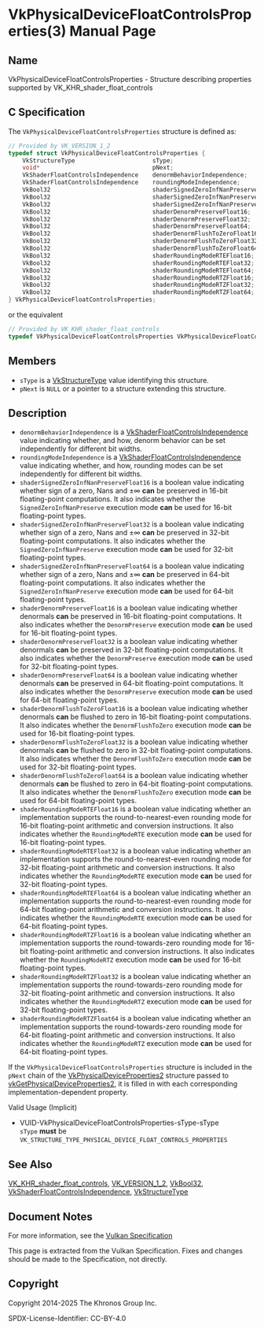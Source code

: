 # VkPhysicalDeviceFloatControlsProperties(3) Manual Page

## Name

VkPhysicalDeviceFloatControlsProperties - Structure describing properties supported by VK\_KHR\_shader\_float\_controls



## [](#_c_specification)C Specification

The `VkPhysicalDeviceFloatControlsProperties` structure is defined as:

```c++
// Provided by VK_VERSION_1_2
typedef struct VkPhysicalDeviceFloatControlsProperties {
    VkStructureType                      sType;
    void*                                pNext;
    VkShaderFloatControlsIndependence    denormBehaviorIndependence;
    VkShaderFloatControlsIndependence    roundingModeIndependence;
    VkBool32                             shaderSignedZeroInfNanPreserveFloat16;
    VkBool32                             shaderSignedZeroInfNanPreserveFloat32;
    VkBool32                             shaderSignedZeroInfNanPreserveFloat64;
    VkBool32                             shaderDenormPreserveFloat16;
    VkBool32                             shaderDenormPreserveFloat32;
    VkBool32                             shaderDenormPreserveFloat64;
    VkBool32                             shaderDenormFlushToZeroFloat16;
    VkBool32                             shaderDenormFlushToZeroFloat32;
    VkBool32                             shaderDenormFlushToZeroFloat64;
    VkBool32                             shaderRoundingModeRTEFloat16;
    VkBool32                             shaderRoundingModeRTEFloat32;
    VkBool32                             shaderRoundingModeRTEFloat64;
    VkBool32                             shaderRoundingModeRTZFloat16;
    VkBool32                             shaderRoundingModeRTZFloat32;
    VkBool32                             shaderRoundingModeRTZFloat64;
} VkPhysicalDeviceFloatControlsProperties;
```

or the equivalent

```c++
// Provided by VK_KHR_shader_float_controls
typedef VkPhysicalDeviceFloatControlsProperties VkPhysicalDeviceFloatControlsPropertiesKHR;
```

## [](#_members)Members

- `sType` is a [VkStructureType](https://registry.khronos.org/vulkan/specs/latest/man/html/VkStructureType.html) value identifying this structure.
- `pNext` is `NULL` or a pointer to a structure extending this structure.

## [](#_description)Description

- []()`denormBehaviorIndependence` is a [VkShaderFloatControlsIndependence](https://registry.khronos.org/vulkan/specs/latest/man/html/VkShaderFloatControlsIndependence.html) value indicating whether, and how, denorm behavior can be set independently for different bit widths.
- []()`roundingModeIndependence` is a [VkShaderFloatControlsIndependence](https://registry.khronos.org/vulkan/specs/latest/man/html/VkShaderFloatControlsIndependence.html) value indicating whether, and how, rounding modes can be set independently for different bit widths.
- []()`shaderSignedZeroInfNanPreserveFloat16` is a boolean value indicating whether sign of a zero, Nans and ±∞ **can** be preserved in 16-bit floating-point computations. It also indicates whether the `SignedZeroInfNanPreserve` execution mode **can** be used for 16-bit floating-point types.
- []()`shaderSignedZeroInfNanPreserveFloat32` is a boolean value indicating whether sign of a zero, Nans and ±∞ **can** be preserved in 32-bit floating-point computations. It also indicates whether the `SignedZeroInfNanPreserve` execution mode **can** be used for 32-bit floating-point types.
- []()`shaderSignedZeroInfNanPreserveFloat64` is a boolean value indicating whether sign of a zero, Nans and ±∞ **can** be preserved in 64-bit floating-point computations. It also indicates whether the `SignedZeroInfNanPreserve` execution mode **can** be used for 64-bit floating-point types.
- []()`shaderDenormPreserveFloat16` is a boolean value indicating whether denormals **can** be preserved in 16-bit floating-point computations. It also indicates whether the `DenormPreserve` execution mode **can** be used for 16-bit floating-point types.
- []()`shaderDenormPreserveFloat32` is a boolean value indicating whether denormals **can** be preserved in 32-bit floating-point computations. It also indicates whether the `DenormPreserve` execution mode **can** be used for 32-bit floating-point types.
- []()`shaderDenormPreserveFloat64` is a boolean value indicating whether denormals **can** be preserved in 64-bit floating-point computations. It also indicates whether the `DenormPreserve` execution mode **can** be used for 64-bit floating-point types.
- []()`shaderDenormFlushToZeroFloat16` is a boolean value indicating whether denormals **can** be flushed to zero in 16-bit floating-point computations. It also indicates whether the `DenormFlushToZero` execution mode **can** be used for 16-bit floating-point types.
- []()`shaderDenormFlushToZeroFloat32` is a boolean value indicating whether denormals **can** be flushed to zero in 32-bit floating-point computations. It also indicates whether the `DenormFlushToZero` execution mode **can** be used for 32-bit floating-point types.
- []()`shaderDenormFlushToZeroFloat64` is a boolean value indicating whether denormals **can** be flushed to zero in 64-bit floating-point computations. It also indicates whether the `DenormFlushToZero` execution mode **can** be used for 64-bit floating-point types.
- []()`shaderRoundingModeRTEFloat16` is a boolean value indicating whether an implementation supports the round-to-nearest-even rounding mode for 16-bit floating-point arithmetic and conversion instructions. It also indicates whether the `RoundingModeRTE` execution mode **can** be used for 16-bit floating-point types.
- []()`shaderRoundingModeRTEFloat32` is a boolean value indicating whether an implementation supports the round-to-nearest-even rounding mode for 32-bit floating-point arithmetic and conversion instructions. It also indicates whether the `RoundingModeRTE` execution mode **can** be used for 32-bit floating-point types.
- []()`shaderRoundingModeRTEFloat64` is a boolean value indicating whether an implementation supports the round-to-nearest-even rounding mode for 64-bit floating-point arithmetic and conversion instructions. It also indicates whether the `RoundingModeRTE` execution mode **can** be used for 64-bit floating-point types.
- []()`shaderRoundingModeRTZFloat16` is a boolean value indicating whether an implementation supports the round-towards-zero rounding mode for 16-bit floating-point arithmetic and conversion instructions. It also indicates whether the `RoundingModeRTZ` execution mode **can** be used for 16-bit floating-point types.
- []()`shaderRoundingModeRTZFloat32` is a boolean value indicating whether an implementation supports the round-towards-zero rounding mode for 32-bit floating-point arithmetic and conversion instructions. It also indicates whether the `RoundingModeRTZ` execution mode **can** be used for 32-bit floating-point types.
- []()`shaderRoundingModeRTZFloat64` is a boolean value indicating whether an implementation supports the round-towards-zero rounding mode for 64-bit floating-point arithmetic and conversion instructions. It also indicates whether the `RoundingModeRTZ` execution mode **can** be used for 64-bit floating-point types.

If the `VkPhysicalDeviceFloatControlsProperties` structure is included in the `pNext` chain of the [VkPhysicalDeviceProperties2](https://registry.khronos.org/vulkan/specs/latest/man/html/VkPhysicalDeviceProperties2.html) structure passed to [vkGetPhysicalDeviceProperties2](https://registry.khronos.org/vulkan/specs/latest/man/html/vkGetPhysicalDeviceProperties2.html), it is filled in with each corresponding implementation-dependent property.

Valid Usage (Implicit)

- [](#VUID-VkPhysicalDeviceFloatControlsProperties-sType-sType)VUID-VkPhysicalDeviceFloatControlsProperties-sType-sType  
  `sType` **must** be `VK_STRUCTURE_TYPE_PHYSICAL_DEVICE_FLOAT_CONTROLS_PROPERTIES`

## [](#_see_also)See Also

[VK\_KHR\_shader\_float\_controls](https://registry.khronos.org/vulkan/specs/latest/man/html/VK_KHR_shader_float_controls.html), [VK\_VERSION\_1\_2](https://registry.khronos.org/vulkan/specs/latest/man/html/VK_VERSION_1_2.html), [VkBool32](https://registry.khronos.org/vulkan/specs/latest/man/html/VkBool32.html), [VkShaderFloatControlsIndependence](https://registry.khronos.org/vulkan/specs/latest/man/html/VkShaderFloatControlsIndependence.html), [VkStructureType](https://registry.khronos.org/vulkan/specs/latest/man/html/VkStructureType.html)

## [](#_document_notes)Document Notes

For more information, see the [Vulkan Specification](https://registry.khronos.org/vulkan/specs/latest/html/vkspec.html#VkPhysicalDeviceFloatControlsProperties)

This page is extracted from the Vulkan Specification. Fixes and changes should be made to the Specification, not directly.

## [](#_copyright)Copyright

Copyright 2014-2025 The Khronos Group Inc.

SPDX-License-Identifier: CC-BY-4.0